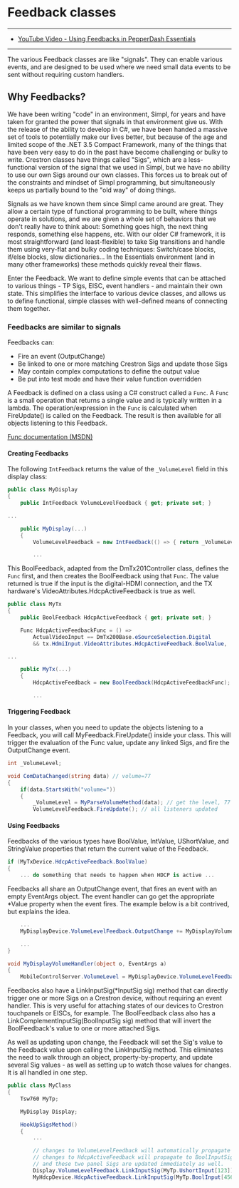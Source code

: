 # Feedback classes

***
* [YouTube Video - Using Feedbacks in PepperDash Essentials](https://youtu.be/5GQVRKbD9Rk)
***

The various Feedback classes are like "signals". They can enable various events, and are designed to be used where we need small data events to be sent without requiring custom handlers.

## Why Feedbacks?

We have been writing "code" in an environment, Simpl, for years and have taken for granted the power that signals in that environment give us. With the release of the ability to develop in C#, we have been handed a massive set of tools to potentially make our lives better, but because of the age and limited scope of the .NET 3.5 Compact Framework, many of the things that have been very easy to do in the past have become challenging or bulky to write. Crestron classes have things called "Sigs", which are a less-functional version of the signal that we used in Simpl, but we have no ability to use our own Sigs around our own classes. This forces us to break out of the constraints and mindset of Simpl programming, but simultaneously keeps us partially bound to the "old way" of doing things.

Signals as we have known them since Simpl came around are great. They allow a certain type of functional programming to be built, where things operate in solutions, and we are given a whole set of behaviors that we don't really have to think about: Something goes high, the next thing responds, something else happens, etc. With our older C# framework, it is most straightforward (and least-flexible) to take Sig transitions and handle them using very-flat and bulky coding techniques: Switch/case blocks, if/else blocks, slow dictionaries... In the Essentials environment (and in many other frameworks) these methods quickly reveal their flaws.

Enter the Feedback. We want to define simple events that can be attached to various things - TP Sigs, EISC, event handlers - and maintain their own state. This simplifies the interface to various device classes, and allows us to define functional, simple classes with well-defined means of connecting them together.

### Feedbacks are similar to signals

Feedbacks can:

- Fire an event (OutputChange)
- Be linked to one or more matching Crestron Sigs and update those Sigs
- May contain complex computations to define the output value
- Be put into test mode and have their value function overridden

A Feedback is defined on a class using a C# construct called a `Func`. A `Func` is a small operation that returns a single value and is typically written in a lambda. The operation/expression in the `Func` is calculated when FireUpdate() is called on the Feedback. The result is then available for all objects listening to this Feedback.

[Func documentation (MSDN)](<https://msdn.microsoft.com/en-us/library/bb534960(v=vs.110).aspx>)

#### Creating Feedbacks

The following `IntFeedback` returns the value of the `_VolumeLevel` field in this display class:

```cs
public class MyDisplay
{
    public IntFeedback VolumeLevelFeedback { get; private set; }

...

    public MyDisplay(...)
    {
        VolumeLevelFeedback = new IntFeedback(() => { return _VolumeLevel; });

        ...
```

This BoolFeedback, adapted from the DmTx201Controller class, defines the `Func` first, and then creates the BoolFeedback using that `Func`. The value returned is true if the input is the digital-HDMI connection, and the TX hardware's VideoAttributes.HdcpActiveFeedback is true as well.

```cs
public class MyTx
{
    public BoolFeedback HdcpActiveFeedback { get; private set; }

    Func HdcpActiveFeedbackFunc = () =>
        ActualVideoInput == DmTx200Base.eSourceSelection.Digital
        && tx.HdmiInput.VideoAttributes.HdcpActiveFeedback.BoolValue,

...

    public MyTx(...)
    {
        HdcpActiveFeedback = new BoolFeedback(HdcpActiveFeedbackFunc);

        ...
```

#### Triggering Feedback

In your classes, when you need to update the objects listening to a Feedback, you will call MyFeedback.FireUpdate() inside your class. This will trigger the evaluation of the Func value, update any linked Sigs, and fire the OutputChange event.

```cs
int _VolumeLevel;

void ComDataChanged(string data) // volume=77
{
    if(data.StartsWith("volume="))
    {
        _VolumeLevel = MyParseVolumeMethod(data); // get the level, 77
        VolumeLevelFeedback.FireUpdate(); // all listeners updated

```

#### Using Feedbacks

Feedbacks of the various types have BoolValue, IntValue, UShortValue, and StringValue properties that return the current value of the Feedback.

```cs
if (MyTxDevice.HdcpActiveFeedback.BoolValue)
{
    ... do something that needs to happen when HDCP is active ...
```

Feedbacks all share an OutputChange event, that fires an event with an empty EventArgs object. The event handler can go get the appropriate \*Value property when the event fires. The example below is a bit contrived, but explains the idea.

```cs
    ...
    MyDisplayDevice.VolumeLevelFeedback.OutputChange += MyDisplayVolumeHandler;

    ...
}

void MyDisplayVolumeHandler(object o, EventArgs a)
{
    MobileControlServer.VolumeLevel = MyDisplayDevice.VolumeLevelFeedback.IntValue;
```

Feedbacks also have a LinkInputSig(\*InputSig sig) method that can directly trigger one or more Sigs on a Crestron device, without requiring an event handler. This is very useful for attaching states of our devices to Crestron touchpanels or EISCs, for example. The BoolFeedback class also has a LinkComplementInputSig(BoolInputSig sig) method that will invert the BoolFeedback's value to one or more attached Sigs.

As well as updating upon change, the Feedback will set the Sig's value to the Feedback value upon calling the LinkInputSig method. This eliminates the need to walk through an object, property-by-property, and update several Sig values - as well as setting up to watch those values for changes. It is all handled in one step.

```cs
public class MyClass
{
    Tsw760 MyTp;

    MyDisplay Display;

    HookUpSigsMethod()
    {
        ...

        // changes to VolumeLevelFeedback will automatically propagate to UShortInputSig 123
        // changes to HdcpActiveFeedback will propagate to BoolInputSig 456
        // and these two panel Sigs are updated immediately as well.
        Display.VolumeLevelFeedback.LinkInputSig(MyTp.UshortInput[123]);
        MyHdcpDevice.HdcpActiveFeedback.LinkInputSig(MyTp.BoolInput[456]);
```
